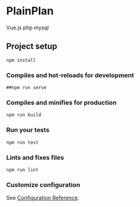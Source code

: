 # PlainPlan
Vue.js
php
mysql

## Project setup
```
npm install
```

### Compiles and hot-reloads for development
```
##npm run serve
```

### Compiles and minifies for production
```
npm run build
```

### Run your tests
```
npm run test
```

### Lints and fixes files
```
npm run lint
```

### Customize configuration
See [Configuration Reference](https://cli.vuejs.org/config/).
